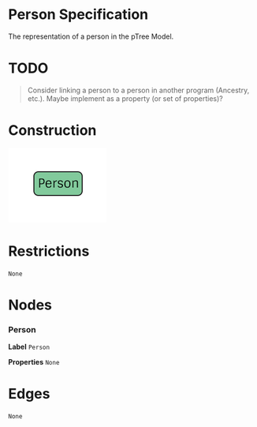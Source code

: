 # Person Specification
The representation of a person in the pTree Model.

# TODO
> Consider linking a person to a person in another program (Ancestry, etc.).
> Maybe implement as a property (or set of properties)?

# Construction

![](../img/what/person.png)

# Restrictions
`None`

# Nodes

### Person

**Label** `Person`

**Properties**
`None`

# Edges
`None`